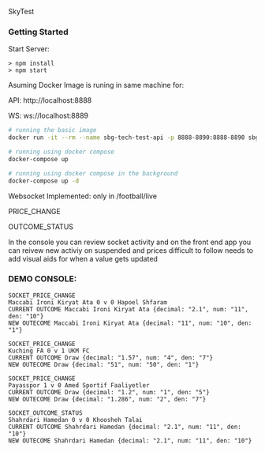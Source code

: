 SkyTest


### Getting Started
Start Server:

```
> npm install
> npm start
```

Asuming Docker Image is runing in same machine for:

API: http://localhost:8888

WS: ws://localhost:8889

```bash
# running the basic image
docker run -it --rm --name sbg-tech-test-api -p 8888-8890:8888-8890 sbgtechtest/api

# running using docker compose
docker-compose up

# running using docker compose in the background
docker-compose up -d
```

Websocket Implemented: only in /football/live

PRICE_CHANGE

OUTCOME_STATUS


In the console you can review socket activity and on the front end app you can reivew new activiy on suspended and prices difficult to follow needs to add visual aids for when a value gets updated

### DEMO CONSOLE:
```
SOCKET_PRICE_CHANGE
Maccabi Ironi Kiryat Ata 0 v 0 Hapoel Shfaram
CURRENT OUTCOME Maccabi Ironi Kiryat Ata {decimal: "2.1", num: "11", den: "10"}
NEW OUTECOME Maccabi Ironi Kiryat Ata {decimal: "11", num: "10", den: "1"}

SOCKET_PRICE_CHANGE
Kuching FA 0 v 1 UKM FC
CURRENT OUTCOME Draw {decimal: "1.57", num: "4", den: "7"}
NEW OUTECOME Draw {decimal: "51", num: "50", den: "1"}

SOCKET_PRICE_CHANGE
Payasspor 1 v 0 Amed Sportif Faaliyetler
CURRENT OUTCOME Draw {decimal: "1.2", num: "1", den: "5"}
NEW OUTECOME Draw {decimal: "1.286", num: "2", den: "7"}

SOCKET_OUTCOME_STATUS
Shahrdari Hamedan 0 v 0 Khoosheh Talai
CURRENT OUTCOME Shahrdari Hamedan {decimal: "2.1", num: "11", den: "10"}
NEW OUTECOME Shahrdari Hamedan {decimal: "2.1", num: "11", den: "10"}
```

